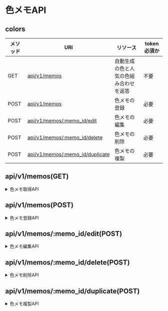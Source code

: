 # 色メモAPI


## colors
| メソッド | URI                                                                   | リソース                               | token必須か |
| -------- | --------------------------------------------------------------------- | -------------------------------------- | ----------- |
| GET      | [api/v1/memos](#apiv1memosget)                                      | 自動生成の色と人気の色組み合わせを返答 | 不要        |
| POST     | [api/v1/memos](#apiv1memos(POST))                                   | 色メモの登録                           | 必要        |
| POST     | [api/v1/memos/:memo_id/edit](#apiv1memosmemoideditpost)           | 色メモの編集                           | 必要        |
| POST     | [api/v1/memos/:memo_id/delete](#apiv1memosmemo_iddeletepost)                                      | 色メモの削除                           | 必要        |
| POST     | [api/v1/memos/:memo_id/duplicate](#apiv1memosmemoidduplicatepost) | 色メモの複製                           | 必要        |

## api/v1/memos(GET)
<details>
<summary>色メモ取得API</summary>

### 説明
ユーザ全ての色メモを人気順で取得を行う。
### パス
```/api/v1/memos```
### メソッド
- GET
  - JSON(res)
###　レスポンス
```
{
    "memos":{
        [
            {
                "colors":{
                    "color1":"#FFFFFF",
                    "color2":"#000000"
                },
                "tags":{
                    [{
                        "モノクロ":"01GA3NHKCNQHE9WJTNR70WF2MX"
                    },{
                        "白黒":"01GA3NJKZXRH4CR7TT28HKS8XN"
                    }]
                },
                "creater_id":"01GA3NKQ5VZE70FY5MRVPYRABY",
                "owner_id":"01GA3NM3ETBHBP0SCXHB4TGYXB",
                "created_at":"2022-07-14T02:40:00Z",
                "updated_at":"2022-07-14T02:40:00Z",
                "id":"01GA3NQ0B4NM2Z6HPW2K9R1DF6"
            },

        ]
    }
}
```

</details>

## api/v1/memos(POST)

<details>
<summary> 色メモ登録API</summary>

### パス

```/api/v1/memos```


### メソッド
- POST
    - JSON(req,res)

### リクエスト

#### サンプル

```
{
    "memo":{
        "colors":{
            "color1":"#FFFFFF",
            "color2":"#000000"
        },
        "tags":{
            ["モノクロ","白黒"]
        }
    }
}
```
tagがない場合
```
{
    "colors":{
        "color1":"#FFFFFF",
        "color2":"#000000"
    }
}
```
color1, color2はサーバ側で名前順でソートする。
### レスポンス
#### 成功時
 - ステータスコード　200

### サンプル

```
{
    "memo":{
        "color":{
            "color1":"#000000",
            "color2":"#FFFFFF"
        },
        "owner_id":"01GA0Y1R6F5HJ6AJVH2RWT863G",
        "craeter_id":"01GA0Y1R6F5HJ6AJVH2RWT863G",
        "id":"01GA0Y1WN23BYR1N4EDZNYBDH5",
        "created_at":"2022-07-14T02:40:00Z",
        "updated_at":"2022-07-14T02:40:00Z",
        "tags":{
            [
                {"モノクロ":"01GA0Y2BBYCJFYY92T237Y17SX"},
                {"白黒":"01GA0Y21VP47YFR89VX5MKNYVJ"}
            ]
        }
    }
}
```


| パラメータ | 型           | 内容                                               |
| ---------- | ------------ | -------------------------------------------------- |
| color      | object       | ソートされた色の組み合わせと作成者などの情報を格納 |
| color1     | string       | 順番が若い方の色                                   |
| color2     | string       | 順番が若くない色                                   |
| owner_id  | string       | 所持者id                                           |
| creater_id | string       | 作成者id                                           |
| created_at | string       | 作成日時                                           |
| updated_at | string       | 更新日時                                           |
| tags       | array_object | 登録したタグ情報の配列                             |

### 失敗時
#### サンプル
```
{
    "err":"すでにその色の組み合わせは登録されています。"
}
```
### 注意点


</details>

## api/v1/memos/:memo_id/edit(POST)
<details>
<summary>色メモ編集API</summary>

### 説明
ログインしているユーザ自身の

### パス

```/api/v1/memos```


### メソッド
- POST
    - JSON(req,res)

### リクエスト

#### サンプル

```
{
    "color":{
        "color1":"#FFFFFF",
        "color2":"#000000"
    },
    "tags":{
        ["モノクロ","白黒"]
    }
}
```
tagがない場合
```
{
    "color":{
        "color1":"#FFFFFF",
        "color2":"#000000"
    }
}
```
color1, color2はサーバ側で名前順でソートする。
### レスポンス
#### 成功時
 - ステータスコード　200

### サンプル

```
{
    "memo":{
        "colors":{
            "color1":"#000000",
            "color2":"#FFFFFF"
        },
        "owner_id":"01JS2Z3NDEKCDS4RRFFQ69G5FAV",
        "craeter_id":"01JS2Z3NDEKCDS4RRFFQ69G5FAV",
        "id":"23SS2Z3NDEKCDS4RRFFQ69G5FAV",
        "created_at":"2022-07-14T02:40:00Z",
        "updated_at":"2022-07-14T02:40:00Z":
    },
    "tags":{
        [
            {"モノクロ":"01ARZ3NDEKTSV4RRFFQ69G5FAV"},
            {"白黒":"02ARZ3NDBDTSV4RRFFQ69G5FAX"}
        ]
    }
}
```


| パラメータ | 型           | 内容                                               |
| ---------- | ------------ | -------------------------------------------------- |
| color      | object       | ソートされた色の組み合わせと作成者などの情報を格納 |
| color1     | string       | 順番が若い方の色                                   |
| color2     | string       | 順番が若くない色                                   |
| owner_id  | string       | 所持者id                                           |
| creater_id | string       | 作成者id                                           |
| created_at | string       | 作成日時                                           |
| updated_at | string       | 更新日時                                           |
| tags       | array_object | 登録したタグ情報の配列                             |

### 失敗時
#### サンプル
```
{
    "err":"すでにその色の組み合わせは登録されています。"
}
```
### 注意点
色は名前順でソートされて返されます。



</details>


## api/v1/memos/:memo_id/delete(POST)
<details>
<summary>色メモ削除API</summary>

### 説明
ログインしているユーザ自身の

### パス

```api/v1/memos/:memo_id/delete```


### メソッド
- POST
    - JSON(res)

### リクエスト
なし

### レスポンス
#### 成功時
 - ステータスコード　204 

### サンプル

なし



### 失敗時
#### サンプル
```
{
    "err":"その色メモは存在しません。"
}
```
### 注意点



</details>



## api/v1/memos/:memo_id/duplicate(POST)
<details>

<summary> 色メモ複製API</summary>
### パス

```api/v1/memos/:memo_id/duplicate```


### メソッド
- POST
    - JSON(req,res)

### リクエスト
なし

### レスポンス
#### 成功時
 - ステータスコード　201

### サンプル

```
{
    "memo":{
        "colors":{
            "color1":"#000000",
            "color2":"#FFFFFF"
        },
        "owner_id":"01GA0Y1R6F5HJ6AJVH2RWT863G",
        "craeter_id":"01GA0Y1R6F5HJ6AJVH2RWT863G",
        "id":"01GA0Y1WN23BYR1N4EDZNYBDH5",
        "created_at":"2022-07-14T02:40:00Z",
        "updated_at":"2022-07-14T02:40:00Z",
        "tags":{
            [
                {"モノクロ":"01GA0Y2BBYCJFYY92T237Y17SX"},
                {"白黒":"01GA0Y21VP47YFR89VX5MKNYVJ"}
            ]
        }
    }
}
```


| パラメータ | 型           | 内容                                               |
| ---------- | ------------ | -------------------------------------------------- |
| color      | object       | ソートされた色の組み合わせと作成者などの情報を格納 |
| color1     | string       | 順番が若い方の色                                   |
| color2     | string       | 順番が若くない色                                   |
| owner_id  | string       | 所持者id                                           |
| creater_id | string       | 作成者id                                           |
| created_at | string       | 作成日時                                           |
| updated_at | string       | 更新日時                                           |
| tags       | array_object | 登録したタグ情報の配列                             |

### 失敗時
- status code 409 (Conflict)
#### サンプル
```
{
    "err":"すでにそのメモは複製されています。"
}
```
### 注意点
複製だけできる。
新規タグの追加などはできない（考えていない）
created_atは複製時点の時刻

</details>
